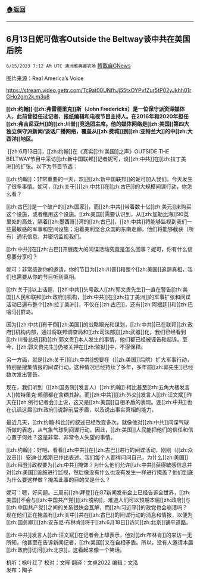 ###  [:house:返回](README.md)
---


## 6月13日妮可做客Outside the Beltway谈中共在美国后院
`6/15/2023 7:12 AM UTC 澳洲雅典娜农场` [轉載自GNews](https://gnews.org/articles/1385062)

图片来源：Real America’s Voice
  
https://stream.video.gettr.com/Tc9at00UNfhJj55txOYPvfZur5tP02yJkhh01rGHo2gm2k.m3u8  

**[[zh:约翰]]·[[zh:弗雷德里克]]斯（John Fredericks）是一位保守派资深媒体人，此前曾担任过记者、报纸编辑和电视节目主持人。在2016年和2020年担任[[zh:弗吉尼亚州]]的[[zh:川普]]竞选团主席。他的媒体网络是[[zh:美国]]第四大独立保守派新闻/谈话广播网络，覆盖从[[zh:费城]]到[[zh:亚特兰大]]的中[[zh:大西洋]]地区。**   

 [[zh:6月13日]]，[[zh:约翰]]在《真实[[zh:美国]]之声》OUTSIDE THE BELTWAY节目中采访[[zh:新中国联邦]]记者妮可，谈[[zh:中共]]在[[zh:拉丁美洲]]的扩张。以下为节目节选：

[[zh:约翰]]：非常重要的一天，欢迎[[zh:新中国联邦]]的妮可加入我们。今天发生了很多事情。妮可，[[zh:关于]][[zh:中共]]在[[zh:古巴]]的大规模间谍行动，你怎么看？  

[[zh:古巴]]是一个破产的[[zh:国家]]，而[[zh:中共]]带着数十亿[[zh:美元]]来购买这个设施，或者租用这个设施。[[zh:美国]]需要认识到，从[[zh:加勒比海]]90英里处的高处，隔着[[zh:墨西哥]]湾的[[zh:古巴]]，[[zh:中共]]将能够监视到我们一些最敏感的军事和空间设施；沿着美利坚合众国的东南走廊，他们将能够截获（所有）通讯信息，并密切监视我们。  

[[zh:中共]]在[[zh:古巴]]开展庞大的间谍活动究竟是怎么回事？妮可，你有什么信息要分享吗？  

妮可：非常感谢你的邀请，你的节目为[[zh:川普]]和整个[[zh:美国]]追踪真相，我们也需要从你的节目听到真相。  

[[zh:关于]]以上话题，[[zh:中共]]头号敌人[[zh:郭文贵先生]]一直在警告[[zh:美国]]人民和联邦[[zh:政府]]机构，[[zh:中共]]在[[zh:拉丁美洲]]的军事扩张和间谍活动已遍布整个[[zh:拉丁美洲]]，不仅在[[zh:古巴]]，还有[[zh:阿根廷]]和[[zh:巴哈马]]群岛。  

因为[[zh:中共]]有干倒[[zh:美国]]的战略眼光和谋划，[[zh:中共]]已在联邦[[zh:政府]]机构内部，通过将联邦调查局和[[zh:司法部]][[zh:武器]]化，我们已经看到[[zh:川普总统]]和[[zh:郭文贵]]本人发生的事情，他们都已经被诬告和起诉。至今，[[zh:郭文贵先生]]仍被关押在[[zh:监狱]]中，不得保释。  

另一方面，就是[[zh:关于]][[zh:中共]]想要在（[[zh:美国]]后院）扩大军事行动，特别是搜集情报的间谍行动。这种情况已经持续了多年，多年前[[zh:郭先生]]已经数次发出警告。  

现在，我们听到（[[zh:国务院]]发言人）[[zh:约翰]]·柯比甚至[[zh:五角大楼发言人]]帕特里克·赖德都在含糊其辞。而[[zh:中共]][[zh:外交]]发言人[[zh:汪文斌]]昨天在[[zh:例行记者会]]上说，这又是[[zh:美国]]自相矛盾的表现。连[[zh:中共]]也在讥讽这届[[zh:政府]]说辞前后矛盾，以及说出事实真相的能力。  

最近几天，[[zh:约翰·科比]]的叙述已经改变多次。就像他对[[zh:中共]]间谍气球所做的表态，从气象气球到间谍行动。因此，[[zh:美国]]人民能把他们的信任和信心置于何处？这是非常、非常令人失望的事情。  

[[zh:约翰]]：好吧，看看[[zh:中共]]在[[zh:古巴]]进行的间谍活动，刚刚（[[zh:众议员]]）安迪·比格斯已作出表述。我们每个人都得问问自己，为什么[[zh:美国]][[zh:拜登]]政权要为[[zh:中共]]掩饰？为什么他们允许[[zh:中共]]获得敏感信息并对[[zh:美国]]设施进行监视，然后像没有什么也没有发生一样进行掩盖？他们到底为什么要这样做？掩盖此事的目的又是什么？  

妮可：嗯，好问题。三周前[[zh:拜登]]在G7新闻发布会上已经告诉全世界，[[zh:美国]]不会与[[zh:中国共产党]][[zh:脱钩]]，难道人们可以预期本届[[zh:政府]]与[[zh:中国共产党]]之间的关系很快会瓦解，而[[zh:习近平]]的政党也会崩溃吗？
现在他们正在掩盖有[[zh:关中]]共在[[zh:古巴]]的间谍行动的消息和情报，以便为[[zh:国务卿]][[zh:安东尼·布林肯]]将于[[zh:6月18日]]访问[[zh:北京]]铺平道路。  

[[zh:中共]]发言人[[zh:汪文斌]]在记者会上却表示，他对[[zh:布林肯]]的来访一无所知，他甚至在告诉新闻记者，[[zh:美国]]又在自相矛盾。所以，没有人邀请本届[[zh:政府]]访问[[zh:北京]]，这看起来像一个笑话。  

机听：枫叶红了  校对：文晖  翻译：文卓2022  编辑：文泓    
发布：陶子


 

